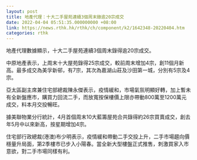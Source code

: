 ```yaml
---
layout: post
title: 地產代理：十大二手屋苑連續3個周末錄逾20宗成交
date: 2022-04-04 05:51:35.000000000 +08:00
link: https://news.rthk.hk/rthk/ch/component/k2/1642348-20220404.htm
categories: rthk
---
```


地產代理數據顯示，十大二手屋苑連續3個周末錄得逾20宗成交。

中原地產表示，上周末十大屋苑錄得25宗成交，較前周末增加4宗，創11個月新高。最多成交為美孚新邨，有7宗，其次為嘉湖山莊及沙田第一城，分別有5宗及4宗。

亞太區副主席兼住宅部總裁陳永傑表示，疫情緩和，市場氣氛明顯好轉，加上暫未有全新盤應市，購買力回流二手，而放寬按保樓價上限亦帶動800萬至1200萬元成交，料本月交投暢旺。

據美聯物業分行統計，4月首個周末10大藍籌屋苑合共錄得約26宗買賣成交，創去年5月中以來新高，按星期增加4宗。

住宅部行政總裁(港澳)布少明表示，疫情緩和帶動二手交投上升，二手市場趨向價穩量升局面，第2季樓市已步入小陽春。當全新大型樓盤正式推售，刺激買家入市意欲，對二手市場同樣有利。
